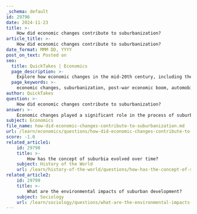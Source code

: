 ```yaml
---
_schema: default
id: 29796
date: 2024-11-23
title: >-
    How did economic changes contribute to suburbanization?
article_title: >-
    How did economic changes contribute to suburbanization?
date_format: MMM DD, YYYY
post_on_text: Posted on
seo:
  title: QuickTakes | Economics
  page_description: >-
    Explore how economic changes in the mid-20th century, including the post-war boom, increased automobile ownership, and government policies, contributed to the rise of suburbanization in the United States.
  page_keywords: >-
    economic changes, suburbanization, post-war economic boom, automobile ownership, real estate development, corporate relocation, government policies, housing market, urban dynamics, middle class, home ownership, infrastructure development
author: QuickTakes
question: >-
    How did economic changes contribute to suburbanization?
answer: >-
    Economic changes played a significant role in the process of suburbanization, particularly in the United States during the mid-20th century. Here are some key factors that contributed to this phenomenon:\n\n1. **Post-War Economic Boom**: Following World War II, the U.S. experienced a substantial economic expansion. This growth led to increased disposable income and a rising middle class, which fueled demand for home ownership and suburban living. The desire for more spacious living conditions, away from the crowded urban centers, became a hallmark of this era.\n\n2. **Increased Automobile Ownership**: The post-war period saw a dramatic rise in automobile ownership, which facilitated commuting from suburban areas to urban workplaces. This shift allowed families to live further from their jobs, making suburban living more feasible and attractive. The development of extensive highway systems further supported this trend, enabling easier access to suburban areas.\n\n3. **Real Estate Development**: The construction of large-scale suburban developments, such as Levittown in Long Island, exemplified the shift towards suburban living. Builders like Levitt capitalized on the demand for affordable housing, producing homes that adhered to standardized designs and building practices. This mass production of homes made it possible for many families to purchase their own homes, contributing to the suburban expansion.\n\n4. **Corporate Relocation**: Many Fortune 500 companies began relocating their headquarters to suburban areas, attracted by the prestige associated with elite suburbia. This trend was evident in the 1950s when companies like General Foods and Reader’s Digest established landscaped campuses in suburban regions. Such relocations not only provided jobs in these areas but also encouraged employees to move to the suburbs, further driving suburban growth.\n\n5. **Government Policies and Fiscal Incentives**: Federal policies, such as those from the Federal Housing Administration (FHA), promoted home ownership through mortgage insurance and favorable lending terms. These policies made it easier for families to buy homes in the suburbs, contributing to the rise in suburban populations. Additionally, tax incentives for home ownership and the construction of infrastructure in suburban areas supported this growth.\n\n6. **Changing Urban Dynamics**: As populations and investments shifted from urban centers to suburbs, cities experienced a drain of resources and people. This phenomenon, often referred to as "suburbitis," highlighted the divergent futures of urban and suburban areas, with suburbs becoming increasingly desirable for many families seeking a better quality of life.\n\nIn summary, economic changes, including the post-war boom, increased automobile ownership, real estate development, corporate relocations, government policies, and shifting urban dynamics, collectively contributed to the suburbanization process, reshaping the American landscape and society.
subject: Economics
file_name: how-did-economic-changes-contribute-to-suburbanization.md
url: /learn/economics/questions/how-did-economic-changes-contribute-to-suburbanization
score: -1.0
related_article1:
    id: 29798
    title: >-
        How has the concept of suburbia evolved over time?
    subject: History of the World
    url: /learn/history-of-the-world/questions/how-has-the-concept-of-suburbia-evolved-over-time
related_article2:
    id: 29799
    title: >-
        What are the environmental impacts of suburban development?
    subject: Sociology
    url: /learn/sociology/questions/what-are-the-environmental-impacts-of-suburban-development
---
```


&nbsp;